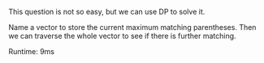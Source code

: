 This question is not so easy, but we can use DP to solve it.

Name a vector to store the current maximum matching parentheses. Then we can traverse the whole vector to see if there is further matching.

Runtime: 9ms
